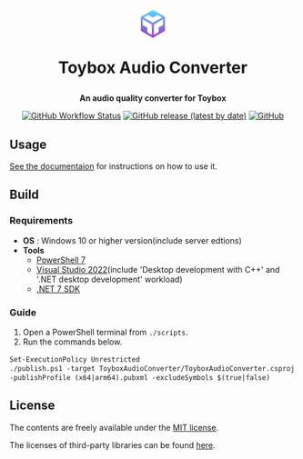 <p align="center">
    <h1 align="center">
        <img src="https://raw.githubusercontent.com/project-toybox/toybox-assets/main/images/toybox-icon.png" width="50" height="50">
        <p>Toybox Audio Converter</p>
    </h1>
    <p align="center"><b>An audio quality converter for Toybox</b></p>
    <p align="center">
        <a target="_blank" href="https://github.com/project-toybox/toybox-audio-converter/actions"><img alt="GitHub Workflow Status" src="https://img.shields.io/github/workflow/status/project-toybox/toybox-audio-converter/Release"></a>
        <a target="_blank" href="https://github.com/project-toybox/toybox-audio-converter/releases/latest"><img alt="GitHub release (latest by date)" src="https://img.shields.io/github/v/release/project-toybox/toybox-audio-converter"></a>
        <a target="_blank" href="https://github.com/project-toybox/toybox-audio-converter/blob/main/LICENSE"><img alt="GitHub" src="https://img.shields.io/github/license/project-toybox/toybox-audio-converter"></a>
    </p>
</p>

## Usage
[See the documentaion](README.md) for instructions on how to use it.

## Build
### Requirements
 * __OS__ : Windows 10 or higher version(include server edtions)
 * __Tools__
   * [PowerShell 7](https://github.com/PowerShell/PowerShell)
   * [Visual Studio 2022](https://visualstudio.microsoft.com/)(include 'Desktop development with C++' and '.NET desktop development' workload)
   * [.NET 7 SDK](https://dotnet.microsoft.com/en-us/download)

### Guide
1. Open a PowerShell terminal from `./scripts`.
2. Run the commands below.
```pwsh
Set-ExecutionPolicy Unrestricted
./publish.ps1 -target ToyboxAudioConverter/ToyboxAudioConverter.csproj -publishProfile (x64|arm64).pubxml -excludeSymbols $(true|false)
```

## License
The contents are freely available under the [MIT license](http://opensource.org/licenses/MIT).

The licenses of third-party libraries can be found [here](https://github.com/project-toybox/toybox-audio-converter/blob/main/docs/THIRD_PARTY_NOTICES.md).
